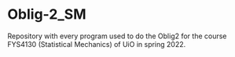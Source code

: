 # Oblig-2_SM
Repository with every program used to do the Oblig2 for the course FYS4130 (Statistical Mechanics) of UiO in spring 2022.
